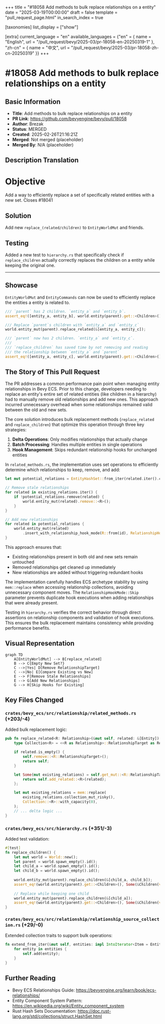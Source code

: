 +++
title = "#18058 Add methods to bulk replace relationships on a entity"
date = "2025-03-19T00:00:00"
draft = false
template = "pull_request_page.html"
in_search_index = true

[taxonomies]
list_display = ["show"]

[extra]
current_language = "en"
available_languages = {"en" = { name = "English", url = "/pull_request/bevy/2025-03/pr-18058-en-20250319-1" }, "zh-cn" = { name = "中文", url = "/pull_request/bevy/2025-03/pr-18058-zh-cn-20250319" }}
+++

# #18058 Add methods to bulk replace relationships on a entity

## Basic Information
- **Title**: Add methods to bulk replace relationships on a entity
- **PR Link**: https://github.com/bevyengine/bevy/pull/18058
- **Author**: Brezak
- **Status**: MERGED
- **Created**: 2025-02-26T21:16:21Z
- **Merged**: Not merged (placeholder)
- **Merged By**: N/A (placeholder)

## Description Translation
# Objective

Add a way to efficiently replace a set of specifically related entities with a new set.
Closes #18041 

## Solution

Add new `replace_(related/children)` to `EntityWorldMut` and friends.

## Testing

Added a new test to `hierarchy.rs` that specifically check if `replace_children` actually correctly replaces the children on a entity while keeping the original one.

---

## Showcase

`EntityWorldMut` and `EntityCommands` can now be used to efficiently replace the entities a entity is related to.

```rust
/// `parent` has 2 children. `entity_a` and `entity_b`.
assert_eq!([entity_a, entity_b], world.entity(parent).get::<Children>());

/// Replace `parent`s children with `entity_a` and `entity_c`
world.entity_mut(parent).replace_related(&[entity_a, entity_c]);

/// `parent` now has 2 children. `entity_a` and `entity_c`.
///
/// `replace_children` has saved time by not removing and reading
/// the relationship between `entity_a` and `parent`
assert_eq!([entity_a, entity_c], world.entity(parent).get::<Children>());
```

## The Story of This Pull Request

The PR addresses a common performance pain point when managing entity relationships in Bevy ECS. Prior to this change, developers needing to replace an entity's entire set of related entities (like children in a hierarchy) had to manually remove old relationships and add new ones. This approach incurred unnecessary overhead when some relationships remained valid between the old and new sets.

The core solution introduces bulk replacement methods (`replace_related` and `replace_children`) that optimize this operation through three key strategies:

1. **Delta Operations**: Only modifies relationships that actually change
2. **Batch Processing**: Handles multiple entities in single operations
3. **Hook Management**: Skips redundant relationship hooks for unchanged entities

In `related_methods.rs`, the implementation uses set operations to efficiently determine which relationships to keep, remove, and add:

```rust
let mut potential_relations = EntityHashSet::from_iter(related.iter().copied());

// Remove stale relationships
for related in existing_relations.iter() {
    if !potential_relations.remove(related) {
        world.entity_mut(related).remove::<R>();
    }
}

// Add new relationships
for related in potential_relations {
    world.entity_mut(related)
        .insert_with_relationship_hook_mode(R::from(id), RelationshipHookMode::Skip);
}
```

This approach ensures that:
- Existing relationships present in both old and new sets remain untouched
- Removed relationships get cleaned up immediately
- New relationships are added without triggering redundant hooks

The implementation carefully handles ECS archetype stability by using `mem::replace` when accessing relationship collections, avoiding unnecessary component moves. The `RelationshipHookMode::Skip` parameter prevents duplicate hook executions when adding relationships that were already present.

Testing in `hierarchy.rs` verifies the correct behavior through direct assertions on relationship components and validation of hook executions. This ensures the bulk replacement maintains consistency while providing performance benefits.

## Visual Representation

```mermaid
graph TD
    A[EntityWorldMut] --> B[replace_related]
    B --> C{Empty New Set?}
    C -->|Yes| D[Remove RelationshipTarget]
    C -->|No| E[Compare Existing vs New]
    E --> F[Remove Stale Relationships]
    E --> G[Add New Relationships]
    G --> H[Skip Hooks for Existing]
```

## Key Files Changed

### `crates/bevy_ecs/src/relationship/related_methods.rs` (+203/-4)
Added bulk replacement logic:
```rust
pub fn replace_related<R: Relationship>(&mut self, related: &[Entity]) -> &mut Self {
    type Collection<R> = <<R as Relationship>::RelationshipTarget as RelationshipTarget>::Collection;

    if related.is_empty() {
        self.remove::<R::RelationshipTarget>();
        return self;
    }

    let Some(mut existing_relations) = self.get_mut::<R::RelationshipTarget>() else {
        return self.add_related::<R>(related);
    };

    let mut existing_relations = mem::replace(
        existing_relations.collection_mut_risky(),
        Collection::<R>::with_capacity(0),
    );
    // ... delta logic ...
}
```

### `crates/bevy_ecs/src/hierarchy.rs` (+351/-3)
Added test validation:
```rust
#[test]
fn replace_children() {
    let mut world = World::new();
    let parent = world.spawn_empty().id();
    let child_a = world.spawn_empty().id();
    let child_b = world.spawn_empty().id();
    
    world.entity_mut(parent).replace_children(&[child_a, child_b]);
    assert_eq!(world.entity(parent).get::<Children>(), Some(&Children(vec![child_a, child_b])));
    
    // Replace while keeping one child
    world.entity_mut(parent).replace_children(&[child_a]);
    assert_eq!(world.entity(parent).get::<Children>(), Some(&Children(vec![child_a])));
}
```

### `crates/bevy_ecs/src/relationship/relationship_source_collection.rs` (+29/-0)
Extended collection traits to support bulk operations:
```rust
fn extend_from_iter(&mut self, entities: impl IntoIterator<Item = Entity>) {
    for entity in entities {
        self.add(entity);
    }
}
```

## Further Reading

- Bevy ECS Relationships Guide: https://bevyengine.org/learn/book/ecs-relationships/
- Entity Component System Pattern: https://en.wikipedia.org/wiki/Entity_component_system
- Rust Hash Sets Documentation: https://doc.rust-lang.org/std/collections/struct.HashSet.html